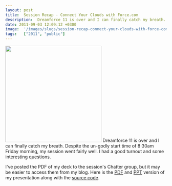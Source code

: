 ```yaml
---
layout: post
title:  Session Recap - Connect Your Clouds with Force.com
description:  Dreamforce 11 is over and I can finally catch my breath. Despite the un-godly start time of 8-30am Friday morning, my session went fairly well. I had a good turnout and some interesting questions. Ive posted the PDF of my deck to the sessions Chatter group, but it may be easier to access them from my blog. Here is the PDF and PPT version of my presentation along with the source code .
date: 2011-09-03 12:09:12 +0300
image:  '/images/slugs/session-recap-connect-your-clouds-with-force-com.jpg'
tags:   ["2011", "public"]
---
```

<p><a href="http://res.cloudinary.com/blog-jeffdouglas-com/image/upload/v1400327770/connect-your-clouds-df11_s5j0nq.png"><img src="http://res.cloudinary.com/blog-jeffdouglas-com/image/upload/h_300,w_300/v1400327770/connect-your-clouds-df11_s5j0nq.png" alt="" title="connect-your-clouds-df11" width="300" height="300" class="alignleft size-medium wp-image-4158" /></a> Dreamforce 11 is over and I can finally catch my breath. Despite the un-godly start time of 8:30am Friday morning, my session went fairly well. I had a good turnout and some interesting questions.</p>
<p>I've posted the PDF of my deck to the session's Chatter group, but it may be easier to access them from my blog. Here is the <a href="https://s3.amazonaws.com/blog.jeffdouglas.com/Connect+Your+Clouds.pdf">PDF</a> and <a href="https://s3.amazonaws.com/blog.jeffdouglas.com/Connect+Your+Clouds.pptx">PPT</a> version of my presentation along with the <a href="https://github.com/jeffdonthemic/DF11-Demo">source code</a>.</p>

